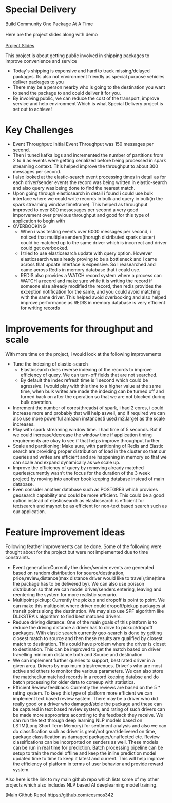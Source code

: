 # Special Delivery
Build Community One Package At A Time </br></br>
Here are the project slides along with demo </br>
</br>
[Project Slides](http://bit.ly/2s9L3SW)

This project is about getting public involved in shipping packages to improve convenience and service
* Today's shipping is expensive and hard to track missing/delayed packages. Its also not environment friendly as special purpose vehicles deliver packages to you
* There may be a person nearby who is going to the destination you want to send the package to and could deliver it for you.
* By involving public, we can reduce the cost of the transport, improve service and help environment Which is what Special Delivery project is set out to achieve!

# Key Challenges
* Event Throughput: Initial Event Throughput was 150 messages per second. 
* Then i tuned kafka logs and incremented the number of partitions from 2 to 6 as events were getting serialized before being processed in spark streaming context. This helped improve the throughput to about 300 messages per second.
* I also looked at the elastic-search event processing times in detail as for each driver/sender events the record was being written in elastic-search and also query was being done to find the nearest match. 
* Upon going through elasticsearch in detail i found i could use bulk interface where we could write records in bulk and query in bulk(in the spark streaming window timeframe). This helped as throughput improved to over 800 messesages per second a very good imporvement over previous throughput and good for this type of application to begin with
* OVERBOOKING </br>
  * When i was testing events over 6000 messages per second, i noticed that multiple senders(thorugh distributed spark cluster) could be matched up to the same driver which is incorrect and driver could get overbooked.
  * I tried to use elasticsearch update with query option. However elasticsearch was already proving to be a bottleneck and i came across that update interface is expensive. So I reasearched and came across Redis in memory database that i could use.
  * REDIS also provides a WATCH record system where a process can WATCH a record and make sure while it is writing the record if someone else already modified the record, then redis provides the exception notification for the same, and you could avoid matching with the same driver. This helped avoid overbooking and also helped improve performance as REDIS in memory database is very efficient for writing records
  
# Improvements for throughput and scale
With more time on the project, i would look at the following improvements
* Tune the indexing of elastic-search</br>
  * Elasticsearch does reverse indexing of the records to improve efficiency of query. We can turn-off fields that are not searched.
  * By default the index refresh time is 1 second which could be agressive. I would play with this time to a higher value at the same time, when bulk writes are made the indexing can be turned off and turned back on after the operation so that we are not blocked during bulk operation. 
* Increment the number of cores(threads) of spark, i had 2 cores, i could increase more and probably that will help aswell, and if required we can also use more powerful amazon instances(i used m2.large) as the scale increases.
* Play with spark streaming window time. I had time of 5 seconds. But if we could increase/decrease the window time if application timing requirements are okay to see if that helps improve throughput further
* Scale and partitioning: Make sure, with partitioning of Redis and Elastic search are providing proper distribution of load in the cluster so that our queries and writes are efficient and are happening in memory so that we can scale and expand dynamically as we scale up.
* Improve the efficiency of query by removing already matched queries(currently wasn't the focus for the duration of the 3 week project) by moving into another book keeping database instead of main database.
* Even consider another database such as POSTGRES which provides geosearch capability and could be more efficient. This could be a good option instead of elasticsearch as elasticsearch is efficient for textsearch and maynot be as efficient for non-text based search such as our application.
# Feature improvement ideas
Following feather improvements can be done. Some of the following were thought about for the project but were not implemented due to time constraints.
* Event generation:Currently the driver/sender events are generated based on random distribution for source/destination, price,review,distance(max distance driver would like to travel),time(time the package has to be delivered by). We can also use poisson distribution so that we can model driver/senders entering, leaving and reentering the system for more realistic scenario.
* Multipoint pickup: Currently the pickup and dropoff is point to point. We can make this multipoint where driver could dropoff/pickup packages at transit points along the destination. We may also use SPF algorithm like DIJKSTRA's algorithm to find best matched drivers.
* Reduce driving distance: One of the main goals of this platform is to reduce the driving distance a driver has to drive to pickup/dropoff packages. With elastic search currently geo-search is done by getting closest match to source and then these results are qualified by closest match to destination. This could have problem where the driver is closet to destination. This can be improved to get the match based on driver travelling minimum distance both and Source and destination
* We can implement further queries to support, best rated driver in a given area. Drivers by maximum trips/revenues. Driver's who are most active and others to monitor the various parameters. We can also store the matched/unmatched records in a record keeping databse and do batch processing for older data to comeup with statistics.
* Efficient Review feedback: Currently the reviews are based on the 5 * rating system. To keep this type of platform more efficient we can implement text based review system. There may be a driver who did really good or a driver who damaged/stole the package and these can be captured in text based review system, and rating of such drivers can be made more appropriate according to the feedback they receive. We can run the text through deep learning NLP models based on LSTM(Long Short Term Memory) for sentiment analysis and also we can do classification such as driver is great/not great/delivered on time, package classification as damaged packages/unaffected etc. Review classifications can be incorported on senders as well. These models can be run in real time for prediction. Batch processing pipeline can be setup to train the model offline and keep the inline prediction model updated time to time to keep it latest and current. This will help improve the efficiency of platform in terms of user behavior and provide reward system. 

Also here is the link to my main github repo which lists some of my other projects which also includes NLP based AI deeplearning model training.</br>

[Main Github Repo]  https://github.com/cosmos342







